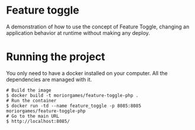 Feature toggle
==============

A demonstration of how to use the concept of Feature Toggle, changing an application behavior at runtime without making any deploy.

# Running the project

You only need to have a docker installed on your computer. All the dependencies are managed with it.

```
# Build the image
$ docker build -t moriorgames/feature-toggle-php .
# Run the container
$ docker run -td --name feature_toggle -p 8085:8085 moriorgames/feature-toggle-php
# Go to the main URL
$ http://localhost:8085/ 
```
